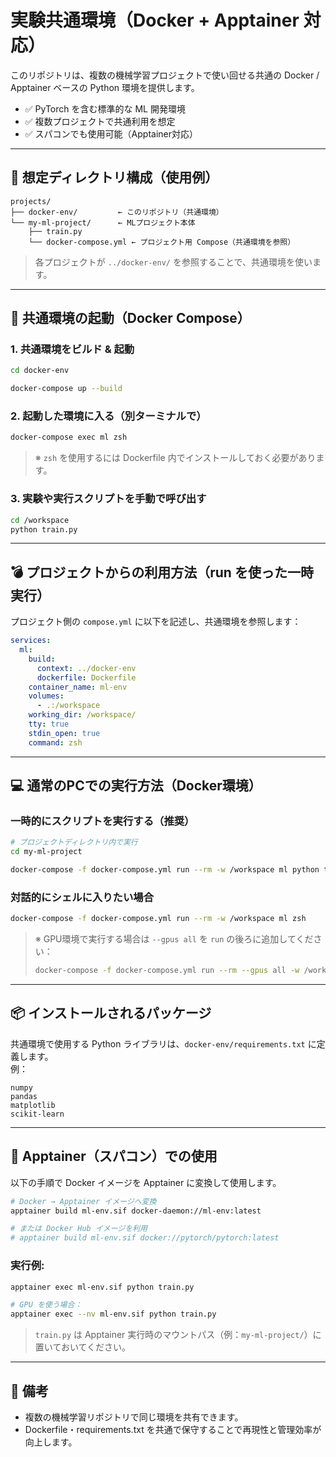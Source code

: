 # 実験共通環境（Docker + Apptainer 対応）

このリポジトリは、複数の機械学習プロジェクトで使い回せる共通の Docker / Apptainer ベースの Python 環境を提供します。

- ✅ PyTorch を含む標準的な ML 開発環境  
- ✅ 複数プロジェクトで共通利用を想定  
- ✅ スパコンでも使用可能（Apptainer対応）

---

## 📁 想定ディレクトリ構成（使用例）

```
projects/
├── docker-env/         ← このリポジトリ（共通環境）
└── my-ml-project/      ← MLプロジェクト本体
    ├── train.py
    └── docker-compose.yml ← プロジェクト用 Compose（共通環境を参照）
```

> 各プロジェクトが `../docker-env/` を参照することで、共通環境を使います。

---

## 🚀 共通環境の起動（Docker Compose）

### 1. 共通環境をビルド & 起動

```bash
cd docker-env

docker-compose up --build
```

### 2. 起動した環境に入る（別ターミナルで）

```bash
docker-compose exec ml zsh
```

> ※ `zsh` を使用するには Dockerfile 内でインストールしておく必要があります。

### 3. 実験や実行スクリプトを手動で呼び出す

```bash
cd /workspace
python train.py
```

---

## 💣 プロジェクトからの利用方法（run を使った一時実行）

プロジェクト側の `compose.yml` に以下を記述し、共通環境を参照します：

```yaml
services:
  ml:
    build:
      context: ../docker-env
      dockerfile: Dockerfile
    container_name: ml-env
    volumes:
      - .:/workspace    
    working_dir: /workspace/
    tty: true
    stdin_open: true
    command: zsh
```

---

## 💻 通常のPCでの実行方法（Docker環境）

### 一時的にスクリプトを実行する（推奨）

```bash
# プロジェクトディレクトリ内で実行
cd my-ml-project

docker-compose -f docker-compose.yml run --rm -w /workspace ml python train.py
```

### 対話的にシェルに入りたい場合

```bash
docker-compose -f docker-compose.yml run --rm -w /workspace ml zsh
```

> ※ GPU環境で実行する場合は `--gpus all` を `run` の後ろに追加してください：
>
> ```bash
> docker-compose -f docker-compose.yml run --rm --gpus all -w /workspace ml python train.py
> ```

---

## 📦 インストールされるパッケージ

共通環境で使用する Python ライブラリは、`docker-env/requirements.txt` に定義します。  
例：

```
numpy
pandas
matplotlib
scikit-learn
```

---

## 🚀 Apptainer（スパコン）での使用

以下の手順で Docker イメージを Apptainer に変換して使用します。

```bash
# Docker → Apptainer イメージへ変換
apptainer build ml-env.sif docker-daemon://ml-env:latest

# または Docker Hub イメージを利用
# apptainer build ml-env.sif docker://pytorch/pytorch:latest
```

### 実行例:

```bash
apptainer exec ml-env.sif python train.py

# GPU を使う場合：
apptainer exec --nv ml-env.sif python train.py
```

> `train.py` は Apptainer 実行時のマウントパス（例：`my-ml-project/`）に置いておいてください。

---

## 🔁 備考

- 複数の機械学習リポジトリで同じ環境を共有できます。
- Dockerfile・requirements.txt を共通で保守することで再現性と管理効率が向上します。

